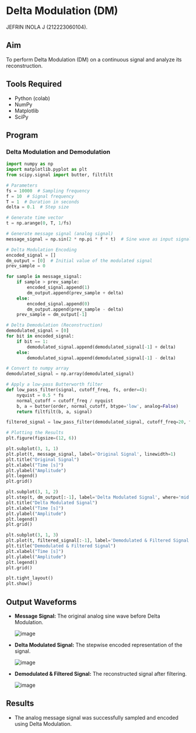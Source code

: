 # Delta Modulation (DM)
  JEFRIN INOLA J (212223060104).

## Aim  
To perform Delta Modulation (DM) on a continuous signal and analyze its reconstruction.  

## Tools Required  
- Python (colab)
- NumPy  
- Matplotlib  
- SciPy  

## Program  

### Delta Modulation and Demodulation  
```python
import numpy as np
import matplotlib.pyplot as plt
from scipy.signal import butter, filtfilt

# Parameters
fs = 10000  # Sampling frequency
f = 10  # Signal frequency
T = 1  # Duration in seconds
delta = 0.1  # Step size

# Generate time vector
t = np.arange(0, T, 1/fs)

# Generate message signal (analog signal)
message_signal = np.sin(2 * np.pi * f * t)  # Sine wave as input signal

# Delta Modulation Encoding
encoded_signal = []
dm_output = [0]  # Initial value of the modulated signal
prev_sample = 0

for sample in message_signal:
    if sample > prev_sample:
        encoded_signal.append(1)
        dm_output.append(prev_sample + delta)
    else:
        encoded_signal.append(0)
        dm_output.append(prev_sample - delta)
    prev_sample = dm_output[-1]

# Delta Demodulation (Reconstruction)
demodulated_signal = [0]
for bit in encoded_signal:
    if bit == 1:
        demodulated_signal.append(demodulated_signal[-1] + delta)
    else:
        demodulated_signal.append(demodulated_signal[-1] - delta)

# Convert to numpy array
demodulated_signal = np.array(demodulated_signal)

# Apply a low-pass Butterworth filter
def low_pass_filter(signal, cutoff_freq, fs, order=4):
    nyquist = 0.5 * fs
    normal_cutoff = cutoff_freq / nyquist
    b, a = butter(order, normal_cutoff, btype='low', analog=False)
    return filtfilt(b, a, signal)

filtered_signal = low_pass_filter(demodulated_signal, cutoff_freq=20, fs=fs)

# Plotting the Results
plt.figure(figsize=(12, 6))

plt.subplot(3, 1, 1)
plt.plot(t, message_signal, label='Original Signal', linewidth=1)
plt.title("Original Signal")
plt.xlabel("Time [s]")
plt.ylabel("Amplitude")
plt.legend()
plt.grid()

plt.subplot(3, 1, 2)
plt.step(t, dm_output[:-1], label='Delta Modulated Signal', where='mid')
plt.title("Delta Modulated Signal")
plt.xlabel("Time [s]")
plt.ylabel("Amplitude")
plt.legend()
plt.grid()

plt.subplot(3, 1, 3)
plt.plot(t, filtered_signal[:-1], label='Demodulated & Filtered Signal', linestyle='dotted', linewidth=1, color='r')
plt.title("Demodulated & Filtered Signal")
plt.xlabel("Time [s]")
plt.ylabel("Amplitude")
plt.legend()
plt.grid()

plt.tight_layout()
plt.show()
```

## Output Waveforms  
- **Message Signal:** The original analog sine wave before Delta Modulation.
  
  ![image](https://github.com/user-attachments/assets/a71360a1-d8ed-4796-bdd7-4eaaa30568a8)

- **Delta Modulated Signal:** The stepwise encoded representation of the signal.
  
  ![image](https://github.com/user-attachments/assets/906099aa-7994-43fc-b3c6-3d60df3167d4)
  

- **Demodulated & Filtered Signal:** The reconstructed signal after filtering.
  
  ![image](https://github.com/user-attachments/assets/daad0a62-7937-44a8-a450-8d98c17bdd76)

## Results  
- The analog message signal was successfully sampled and encoded using Delta Modulation.  
